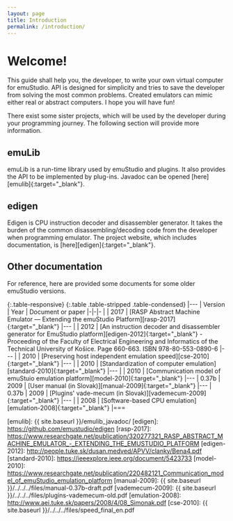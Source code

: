 ```yaml
---
layout: page
title: Introduction
permalink: /introduction/
---
```


# Welcome!

This guide shall help you, the developer, to write your own virtual computer for emuStudio. API is designed for simplicity and tries to save the developer from solving the most common problems. Created emulators can mimic either real or abstract computers. I hope you will have fun!

There exist some sister projects, which will be used by the developer during your programming journey. The following
section will provide more information. 


## emuLib

emuLib is a run-time library used by emuStudio and plugins. It also provides the API to be implemented by plug-ins.
Javadoc can be opened [here][emulib]{:target="_blank"}.  

## edigen

Edigen is CPU instruction decoder and disassembler generator. It takes the burden of the common disassembling/decoding
code from the developer when programming emulator. The project website, which includes documentation,
is [here][edigen]{:target="_blank"}. 

## Other documentation

For reference, here are provided some documents for some older emuStudio versions.


{:.table-responsive}
{:.table .table-stripped .table-condensed}
|---
| Version | Year | Document or paper
|-|-|-
|  | 2017 | [RASP Abstract Machine Emulator — Extending the emuStudio Platform][rasp-2017]{:target="_blank"}
|---
|  | 2012 | [An instruction decoder and disassembler generator for EmuStudio platform][edigen-2012]{:target="_blank"} - Proceeding of the Faculty of Electrical Engineering and Informatics of the Technical University of Košice. Page 660-663. ISBN 978-80-553-0890-6
|---
|  | 2010 | [Preserving host independent emulation speed][cse-2010]{:target="_blank"}
|---
|  | 2010 | [Standardization of computer emulation][standard-2010]{:target="_blank"}
|---
|  | 2010 | [Communication model of emuStuio emulation platform][model-2010]{:target="_blank"}
|---
| 0.37b | 2009 | [User manual (in Slovak)][manual-2009]{:target="_blank"}
|---
| 0.37b | 2009 | [Plugins' vade-mecum (in Slovak)][vademecum-2009]{:target="_blank"}
|---
|  | 2008 | [Software-based CPU emulation][emulation-2008]{:target="_blank"}
|===


[emulib]: {{ site.baseurl }}/emulib_javadoc/
[edigen]: https://github.com/emustudio/edigen
[rasp-2017]: https://www.researchgate.net/publication/320277321_RASP_ABSTRACT_MACHINE_EMULATOR_-_EXTENDING_THE_EMUSTUDIO_PLATFORM
[edigen-2012]: http://people.tuke.sk/dusan.medved/APVV/clanky/Bena4.pdf
[standard-2010]: https://ieeexplore.ieee.org/document/5423733
[model-2010]: https://www.researchgate.net/publication/220482121_Communication_model_of_emuStudio_emulation_platform
[manual-2009]: {{ site.baseurl }}/../../../files/manual-0.37b-draft.pdf
[vademecum-2009]: {{ site.baseurl }}/../../../files/plugins-vademecum-old.pdf
[emulation-2008]: http://www.aei.tuke.sk/papers/2008/4/08_Simonak.pdf
[cse-2010]: {{ site.baseurl }}/../../../files/speed_final_en.pdf
